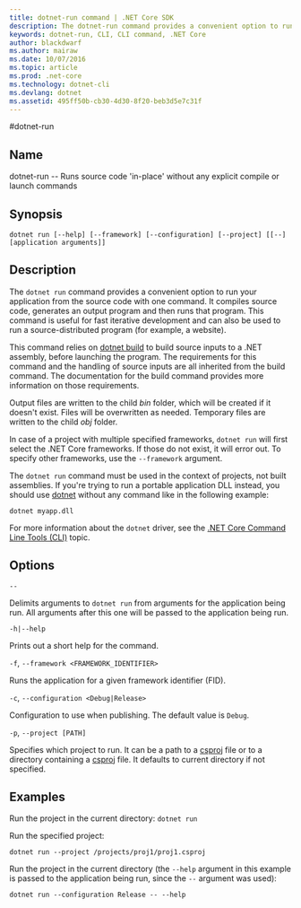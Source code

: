 ```yaml
---
title: dotnet-run command | .NET Core SDK
description: The dotnet-run command provides a convenient option to run your application from the source code.
keywords: dotnet-run, CLI, CLI command, .NET Core
author: blackdwarf
ms.author: mairaw
ms.date: 10/07/2016
ms.topic: article
ms.prod: .net-core
ms.technology: dotnet-cli
ms.devlang: dotnet
ms.assetid: 495ff50b-cb30-4d30-8f20-beb3d5e7c31f
---
```


#dotnet-run

## Name 

dotnet-run -- Runs source code 'in-place' without any explicit compile or launch commands

## Synopsis

`dotnet run [--help] [--framework] [--configuration]
    [--project] [[--] [application arguments]]`

## Description
The `dotnet run` command provides a convenient option to run your application from the source code with one command. 
It compiles source code, generates an output program and then runs that program. 
This command is useful for fast iterative development and can also be used to run a source-distributed program (for example, a website).

This command relies on [dotnet build](dotnet-build.md) to build source inputs to a .NET assembly, before launching the program. 
The requirements for this command and the handling of source inputs are all inherited from the build command. 
The documentation for the build command provides more information on those requirements.

Output files are written to the child *bin* folder, which will be created if it doesn't exist. 
Files will be overwritten as needed. 
Temporary files are written to the child *obj* folder.  

In case of a project with multiple specified frameworks, `dotnet run` will first select the .NET Core frameworks. If those do not exist, it will error out. To specify other frameworks, use the `--framework` argument.

The `dotnet run` command must be used in the context of projects, not built assemblies. If you're trying to run a portable application DLL instead, you should use [dotnet](dotnet.md) without any command like in the following example:
 
`dotnet myapp.dll`

For more information about the `dotnet` driver, see the [.NET Core Command Line Tools (CLI)](index.md) topic.

## Options

`--`

Delimits arguments to `dotnet run` from arguments for the application being run. 
All arguments after this one will be passed to the application being run. 

`-h|--help`

Prints out a short help for the command.

`-f`, `--framework <FRAMEWORK_IDENTIFIER>`

Runs the application for a given framework identifier (FID). 

`-c`, `--configuration <Debug|Release>`

Configuration to use when publishing. The default value is `Debug`.

`-p`, `--project [PATH]`

Specifies which project to run. 
It can be a path to a [csproj](csproj.md) file or to a directory containing a [csproj](csproj.md) file. It defaults to
current directory if not specified. 

## Examples

Run the project in the current directory:
`dotnet run` 

Run the specified project:

`dotnet run --project /projects/proj1/proj1.csproj`

Run the project in the current directory (the `--help` argument in this example is passed to the application being run, since the `--` argument was used):

`dotnet run --configuration Release -- --help`